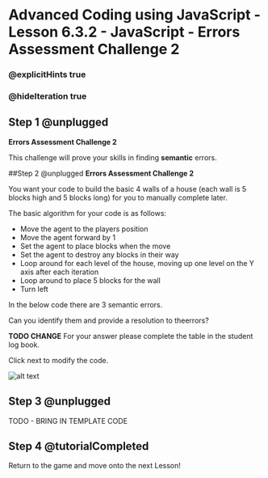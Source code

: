 # Advanced Coding using JavaScript - Lesson 6.3.2 - JavaScript - Errors Assessment Challenge 2

### @explicitHints true
### @hideIteration true

## Step 1 @unplugged
**Errors Assessment Challenge 2**

This challenge will prove your skills in finding **semantic** errors.

##Step 2 @unplugged
**Errors Assessment Challenge 2**

You want your code to build the basic 4 walls of a house (each wall is 5 blocks high and 5 blocks long) for you to manually complete later.

The basic algorithm for your code is as follows:

- Move the agent to the players position 
- Move the agent forward by 1
- Set the agent to place blocks when the move
- Set the agent to destroy any blocks in their way
- Loop around for each level of the house, moving up one level on the Y axis after each iteration
- Loop around to place 5 blocks for the wall
- Turn left

In the below code there are 3 semantic errors.

Can you identify them and provide a resolution to theerrors?

**TODO CHANGE**
For your answer please complete the table in the student log book.

Click next to modify the code.

![alt text](https://advancedjs.codingcredentials.com/Lesson6/6.3.2/images/1.jpg?raw=true "Challenge")

## Step 3 @unplugged
TODO - BRING IN TEMPLATE CODE

## Step 4 @tutorialCompleted
Return to the game and move onto the next Lesson!